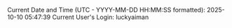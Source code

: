 Current Date and Time (UTC - YYYY-MM-DD HH:MM:SS formatted): 2025-10-10 05:47:39
Current User's Login: luckyaiman

